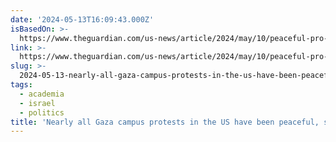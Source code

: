 ```yaml
---
date: '2024-05-13T16:09:43.000Z'
isBasedOn: >-
  https://www.theguardian.com/us-news/article/2024/may/10/peaceful-pro-palestinian-campus-protests
link: >-
  https://www.theguardian.com/us-news/article/2024/may/10/peaceful-pro-palestinian-campus-protests
slug: >-
  2024-05-13-nearly-all-gaza-campus-protests-in-the-us-have-been-peaceful-study-finds-or
tags:
  - academia
  - israel
  - politics
title: 'Nearly all Gaza campus protests in the US have been peaceful, study finds |'
---
```

 
